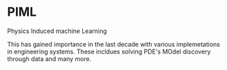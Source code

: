 # PIML
Physics Induced machine Learning

This has gained importance in the last decade with various implemetations in engineering systems. These incldues solving PDE's MOdel discovery through data and many more. 
